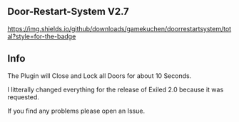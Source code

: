 ## Door-Restart-System V2.7
https://img.shields.io/github/downloads/gamekuchen/doorrestartsystem/total?style=for-the-badge
## Info
The Plugin will Close and Lock all Doors for about 10 Seconds.
 
I litterally changed everything for the release of Exiled 2.0 because it was requested.

If you find any problems please open an Issue.
